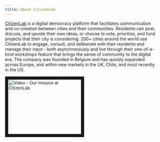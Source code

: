 ```yaml
---
title: About CitizenLab
---
```


[CitizenLab](https://www.citizenlab.co) is a digital democracy platform that facilitates communication and co-creation between cities and their communities. Residents can post, discuss, and upvote their own ideas, or choose to vote, prioritize, and fund projects that their city is considering. 200+ cities around the world use CitizenLab to engage, consult, and deliberate with their residents and manage their input - both asynchronously and live through their one-of-a-kind workshops feature that brings the sense of community to the digital era. The company was founded in Belgium and has quickly expanded across Europe, and within new markets in the UK, Chile, and most recently in the US.

<a href="https://youtu.be/LRPvKS83ilA" target="_blank"><img src="https://global-uploads.webflow.com/5a3bf6310252f900015dae82/60521419e42ae85cb25b1918_thumbnail%20mission%20video-p-2000.jpeg" 
alt="Video - Our mission at CitizenLab" width="240" height="180" border="10" /></a>
